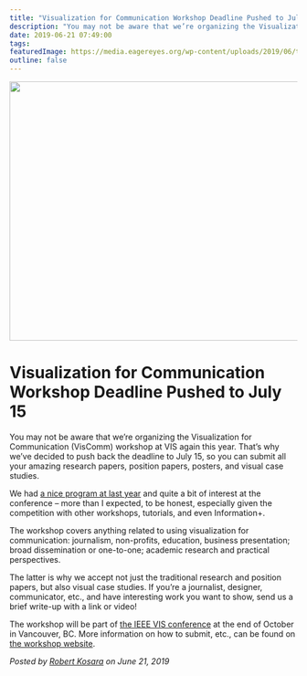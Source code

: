 ```yaml
---
title: "Visualization for Communication Workshop Deadline Pushed to July 15"
description: "You may not be aware that we’re organizing the Visualization for Communication (VisComm) workshop at VIS again this year. That’s why we’ve decided to push back the deadline to July 15, so you can submit all your amazing research papers, position papers, posters, and visual case studies."
date: 2019-06-21 07:49:00
tags: 
featuredImage: https://media.eagereyes.org/wp-content/uploads/2019/06/talk.jpg
outline: false
---
```


<p align="center"><img src="https://media.eagereyes.org/wp-content/uploads/2019/06/talk.jpg" width="660" height="454" /></p>

# Visualization for Communication Workshop Deadline Pushed to July 15

You may not be aware that we’re organizing the Visualization for Communication (VisComm) workshop at VIS again this year. That’s why we’ve decided to push back the deadline to July 15, so you can submit all your amazing research papers, position papers, posters, and visual case studies.

We had <a href="https://viscomm.io/schedule-2018.html">a nice program at last year</a> and quite a bit of interest at the conference – more than I expected, to be honest, especially given the competition with other workshops, tutorials, and even Information+.

The workshop covers anything related to using visualization for communication: journalism, non-profits, education, business presentation; broad dissemination or one-to-one; academic research and practical perspectives.

The latter is why we accept not just the traditional research and position papers, but also visual case studies. If you’re a journalist, designer, communicator, etc., and have interesting work you want to show, send us a brief write-up with a link or video!

The workshop will be part of <a href="http://ieeevis.org/year/2019/welcome">the IEEE VIS conference</a> at the end of October in Vancouver, BC. More information on how to submit, etc., can be found on <a href="https://viscomm.io">the workshop website</a>.


_Posted by <a href="/about">Robert Kosara</a> on June 21, 2019_


